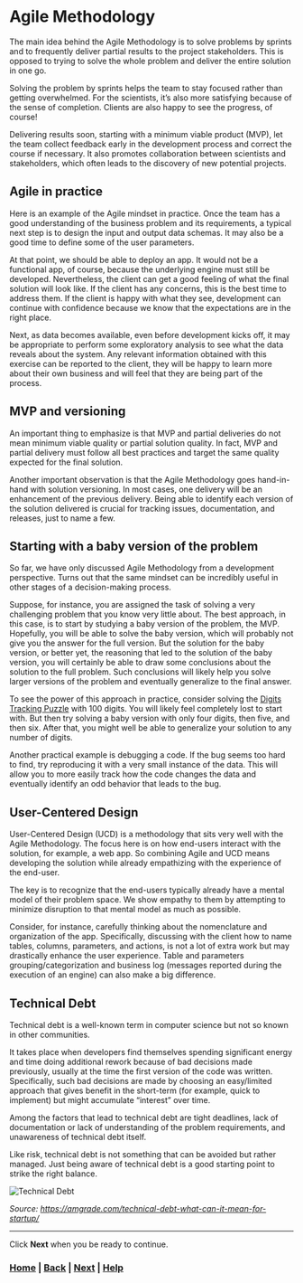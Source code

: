 # Agile Methodology

The main idea behind the Agile Methodology is to solve problems by sprints and to frequently deliver partial results to the project stakeholders. This is opposed to trying to solve the whole problem and deliver the entire solution in one go.

Solving the problem by sprints helps the team to stay focused rather than getting overwhelmed. For the scientists, it’s also more satisfying because of the sense of completion. Clients are also happy to see the progress, of course!

Delivering results soon, starting with a minimum viable product (MVP), let the team collect feedback early in the development process and correct the course if necessary. It also promotes collaboration between scientists and stakeholders, which often leads to the discovery of new potential projects.

## Agile in practice

Here is an example of the Agile mindset in practice. Once the team has a good understanding of the business problem and its requirements, a typical next step is to design the input and output data schemas. It may also be a good time to define some of the user parameters.

At that point, we should be able to deploy an app. It would not be a functional app, of course, because the underlying engine must still be developed. Nevertheless, the client can get a good feeling of what the final solution will look like.  If the client has any concerns, this is the best time to address them. If the client is happy with what they see, development can continue with confidence because we know that the expectations are in the right place.

Next, as data becomes available, even before development kicks off, it may be appropriate to perform some exploratory analysis to see what the data reveals about the system. Any relevant information obtained with this exercise can be reported to the client, they will be happy to learn more about their own business and will feel that they are being part of the process.

## MVP and versioning

An important thing to emphasize is that MVP and partial deliveries do not mean minimum viable quality or partial solution quality. In fact, MVP and partial delivery must follow all best practices and target the same quality expected for the final solution.

Another important observation is that the Agile Methodology goes hand-in-hand with solution versioning. In most cases, one delivery will be an enhancement of the previous delivery. Being able to identify each version of the solution delivered is crucial for tracking issues, documentation, and releases, just to name a few.

## Starting with a baby version of the problem

So far, we have only discussed Agile Methodology from a development perspective.
Turns out that the same mindset can be incredibly useful in other stages of a decision-making process.

Suppose, for instance, you are assigned the task of solving a very challenging problem that you know very little about. The best approach, in this case, is to start by studying a baby version of the problem, the MVP.
Hopefully, you will be able to solve the baby version, which will probably not give you the answer for the full version. But the solution for the baby version, or better yet, the reasoning that led to the solution of the baby version, you will certainly be able to draw some conclusions about the solution to the full problem. Such conclusions will likely help you solve larger versions of the problem and eventually generalize to the final answer.

To see the power of this approach in practice, consider solving the [Digits Tracking Puzzle][digits_tracking_puzzle] with 100 digits.
You will likely feel completely lost to start with. But then try solving a baby version with only four digits, then five, and then six. After that, you might well be able to generalize your solution to any number of digits.

Another practical example is debugging a code. If the bug seems too hard to find, try reproducing it with a very small instance of the data. This will allow you to more easily track how the code changes the data and eventually identify an odd behavior that leads to the bug.

## User-Centered Design

User-Centered Design (UCD) is a methodology that sits very well with the Agile Methodology. The focus here is on how end-users interact with the solution, for example, a web app. So combining Agile and UCD means developing the solution while already empathizing with the experience of the end-user.

The key is to recognize that the end-users typically already have a mental model of their problem space. We show empathy to them by attempting to minimize disruption to that mental model as much as possible.

Consider, for instance, carefully thinking about the nomenclature and organization of the app. Specifically, discussing with the client how to name tables, columns, parameters, and actions, is not a lot of extra work but may drastically enhance the user experience. Table and parameters grouping/categorization and business log (messages reported during the execution of an engine) can also make a big difference.

## Technical Debt

Technical debt is a well-known term in computer science but not so known in other communities.

It takes place when developers find themselves spending significant energy and time doing additional rework because of bad decisions made previously, usually at the time the first version of the code was written. Specifically, such bad decisions are made by choosing an easy/limited approach that gives benefit in the short-term (for example, quick to implement) but might accumulate “interest” over time.

Among the factors that lead to technical debt are tight deadlines, lack of documentation or lack of understanding of the problem requirements, and unawareness of technical debt itself.

Like risk, technical debt is not something that can be avoided but rather managed. Just being aware of technical debt is a good starting point to strike the right balance.

![Technical Debt](technical_dept.png)

*Source: <https://amgrade.com/technical-debt-what-can-it-mean-for-startup/>*

[digits_tracking_puzzle]: https://www.mipwise.com/puzzles/digits-tracking

------------------------------------------------------------------------------

Click **Next** when you be ready to continue.

### [Home][home] | [Back][back] | [Next][next] | [Help][help]

[home]: ../../README.md
[back]: ../2_analytics/README.md
[next]: ../4_self_assessment/README.md
[help]: ../../0_help/README.md
